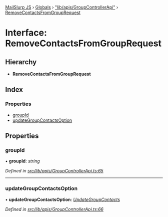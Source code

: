 [MailSlurp JS](../README.md) › [Globals](../globals.md) › ["lib/apis/GroupControllerApi"](../modules/_lib_apis_groupcontrollerapi_.md) › [RemoveContactsFromGroupRequest](_lib_apis_groupcontrollerapi_.removecontactsfromgrouprequest.md)

# Interface: RemoveContactsFromGroupRequest

## Hierarchy

* **RemoveContactsFromGroupRequest**

## Index

### Properties

* [groupId](_lib_apis_groupcontrollerapi_.removecontactsfromgrouprequest.md#groupid)
* [updateGroupContactsOption](_lib_apis_groupcontrollerapi_.removecontactsfromgrouprequest.md#updategroupcontactsoption)

## Properties

###  groupId

• **groupId**: *string*

*Defined in [src/lib/apis/GroupControllerApi.ts:65](https://github.com/mailslurp/mailslurp-client-ts-js/blob/fc9510a/src/lib/apis/GroupControllerApi.ts#L65)*

___

###  updateGroupContactsOption

• **updateGroupContactsOption**: *[UpdateGroupContacts](_lib_models_updategroupcontacts_.updategroupcontacts.md)*

*Defined in [src/lib/apis/GroupControllerApi.ts:66](https://github.com/mailslurp/mailslurp-client-ts-js/blob/fc9510a/src/lib/apis/GroupControllerApi.ts#L66)*
